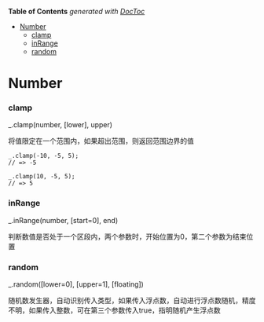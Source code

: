 <!-- START doctoc generated TOC please keep comment here to allow auto update -->
<!-- DON'T EDIT THIS SECTION, INSTEAD RE-RUN doctoc TO UPDATE -->
**Table of Contents**  *generated with [DocToc](https://github.com/thlorenz/doctoc)*

- [Number](#number)
    - [clamp](#clamp)
    - [inRange](#inrange)
    - [random](#random)

<!-- END doctoc generated TOC please keep comment here to allow auto update -->

# Number

### clamp

_.clamp(number, [lower], upper)

将值限定在一个范围内，如果超出范围，则返回范围边界的值

	_.clamp(-10, -5, 5);
	// => -5
	 
	_.clamp(10, -5, 5);
	// => 5

### inRange

_.inRange(number, [start=0], end)

判断数值是否处于一个区段内，两个参数时，开始位置为0，第二个参数为结束位置

### random

_.random([lower=0], [upper=1], [floating])

随机数发生器，自动识别传入类型，如果传入浮点数，自动进行浮点数随机，精度不明，如果传入整数，可在第三个参数传入true，指明随机产生浮点数